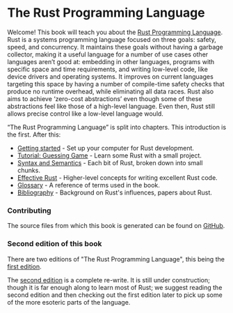 # The Rust Programming Language

Welcome! This book will teach you about the [Rust Programming Language][rust].
Rust is a systems programming language focused on three goals: safety, speed,
and concurrency. It maintains these goals without having a garbage collector,
making it a useful language for a number of use cases other languages aren’t
good at: embedding in other languages, programs with specific space and time
requirements, and writing low-level code, like device drivers and operating
systems. It improves on current languages targeting this space by having a
number of compile-time safety checks that produce no runtime overhead, while
eliminating all data races. Rust also aims to achieve ‘zero-cost abstractions’
even though some of these abstractions feel like those of a high-level language.
Even then, Rust still allows precise control like a low-level language would.

[rust]: https://www.rust-lang.org

“The Rust Programming Language” is split into chapters. This introduction
is the first. After this:

* [Getting started][gs] - Set up your computer for Rust development.
* [Tutorial: Guessing Game][gg] - Learn some Rust with a small project.
* [Syntax and Semantics][ss] - Each bit of Rust, broken down into small chunks.
* [Effective Rust][er] - Higher-level concepts for writing excellent Rust code.
* [Glossary][gl] - A reference of terms used in the book.
* [Bibliography][bi] - Background on Rust's influences, papers about Rust.

[gs]: getting-started.html
[gg]: guessing-game.html
[er]: effective-rust.html
[ss]: syntax-and-semantics.html
[gl]: glossary.html
[bi]: bibliography.html

### Contributing

The source files from which this book is generated can be found on
[GitHub][book].

### Second edition of this book

There are two editions of "The Rust Programming Language", this being the
[first edition][first-edition].

The [second edition][second-edition] is a complete re-write. It is still under
construction; though it is far enough along to learn most of Rust; we suggest
reading the second edition and then checking out the first edition later to pick
up some of the more esoteric parts of the language.

[book]: https://github.com/rust-lang/book/tree/master/first-edition/src
[first-edition]: https://doc.rust-lang.org/book/
[second-edition]: https://doc.rust-lang.org/nightly/book/second-edition/
